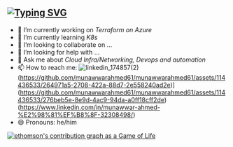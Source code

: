 ## [![Typing SVG](https://readme-typing-svg.demolab.com?font=Fira+Code&pause=1000&random=false&width=435&lines=Hi+There+%F0%9F%91%8B%2C+I'm+Munawwar;Asalamu+alaikum+😎)](https://git.io/typing-svg) 

- 🔭 I’m currently working on *Terraform on Azure*
- 🌱 I’m currently learning *K8s*
- 👯 I’m looking to collaborate on ...
- 🤔 I’m looking for help with ...
- 💬 Ask me about *Cloud Infra/Networking, Devops and automation*
- 📫 How to reach me: ![linkedin_174857(2)](https://github.com/munawwarahmed61/munawwarahmed61/assets/114436533/2ec1fa96-881c-4602-a317-1c7d8cf670f3)(https://github.com/munawwarahmed61/munawwarahmed61/assets/114436533/264971a5-2708-422a-88d7-2e558240ad2e)](https://github.com/munawwarahmed61/munawwarahmed61/assets/114436533/276beb5e-8e9d-4ac9-94da-a0ff18cff2de)
(https://www.linkedin.com/in/munawwar-ahmed-%E2%98%81%EF%B8%8F-32308498/)
- 😄 Pronouns: he/him



[![ethomson's contribution graph as a Game of Life](https://github4life.herokuapp.com/ethomson.gif)](https://github4life.herokuapp.com/ethomson)
